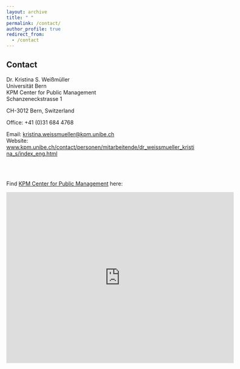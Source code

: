 ```yaml
---
layout: archive
title: " "
permalink: /contact/
author_profile: true
redirect_from:
  - /contact
---
```






Contact
--------
Dr. Kristina S. Weißmüller <br>
Universität Bern <br>
KPM Center for Public Management <br>
Schanzeneckstrasse 1 <br>

CH-3012 Bern, Switzerland

Office: +41 (0)31 684 4768


Email: <a href="mailto:kristina.weissmueller@kpm.unibe.ch">kristina.weissmueller@kpm.unibe.ch</a>
<br>
Website: <a href="http://www.kpm.unibe.ch/contact/personen/mitarbeitende/dr_weissmueller_kristina_s/index_eng.html">www.kpm.unibe.ch/contact/personen/mitarbeitende/dr_weissmueller_kristina_s/index_eng.html</a>


<br><br>



Find <a href="https://www.kpm.unibe.ch/">KPM Center for Public Management</a> here:

<iframe src="https://www.google.com/maps/embed?pb=!1m18!1m12!1m3!1d1361.7988455640746!2d7.4348998006477505!3d46.94994559815681!2m3!1f0!2f0!3f0!3m2!1i1024!2i768!4f13.1!3m3!1m2!1s0x478e39bc3c33395f%3A0xb8c92e62f4ac7d60!2sUniS!5e0!3m2!1sde!2sch!4v1604447179156!5m2!1sde!2sch" width="600" height="450" frameborder="0" style="border:0;" allowfullscreen="" aria-hidden="false" tabindex="0"></iframe>
